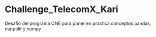 # Challenge_TelecomX_Kari
Desafio del programa ONE para poner en practica conceptos pandas, matpolit y numpy
